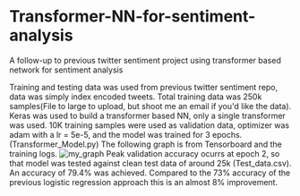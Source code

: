 # Transformer-NN-for-sentiment-analysis
A follow-up to previous twitter sentiment project using transformer based network for sentiment analysis

Training and testing data was used from previous twitter sentiment repo, data was simply index encoded tweets. Total training data was 250k samples(File to large to upload, but shoot me an email if you'd like the data). Keras was used to build a transformer based NN, only a single transformer was used. 10K training samples were used as validation data, optimizer was adam with a lr = 5e-5, and the model was trained for 3 epochs. (Transformer_Model.py)  The following graph is from Tensorboard and the training logs.
![my_graph](https://user-images.githubusercontent.com/106636917/213883290-a331958d-193e-457d-a6c5-127de5c61c7a.JPG)
Peak validation accuracy ocurrs at epoch 2, so that model was tested against clean test data of around 25k (Test_data.csv). An accuracy of 79.4% was achieved. Compared to the 73% accuracy of the previous logistic regression approach this is an almost 8% improvement.
